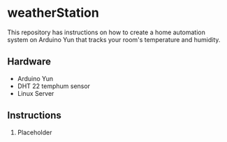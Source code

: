# weatherStation 
This repository has instructions on how to create a home automation system on Arduino Yun that tracks your room's temperature and humidity.

## Hardware
- Arduino Yun
- DHT 22 temphum sensor
- Linux Server

## Instructions 
1. Placeholder
